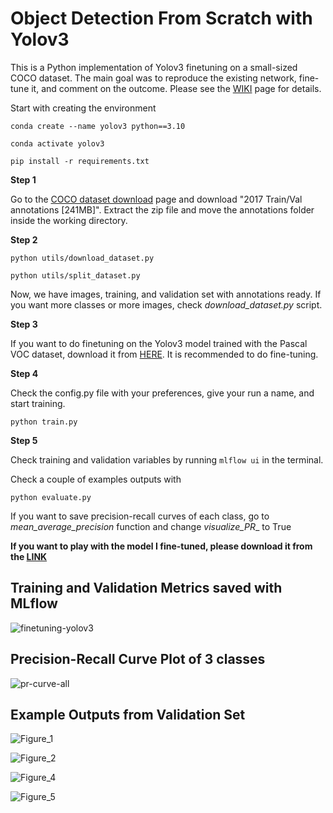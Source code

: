 # Object Detection From Scratch with Yolov3
This is a Python implementation of Yolov3 finetuning on a small-sized COCO dataset. The main goal was to reproduce the existing network, fine-tune it, and comment on the outcome. Please see the [WIKI](https://github.com/yilmazzosmann/obj_detection_Yolov3_from_scratch/wiki/Project-Details-and-Design-Decisions) page for details.

Start with creating the environment 

`conda create --name yolov3 python==3.10`

`conda activate yolov3`

`pip install -r requirements.txt `

**Step 1**

Go to the [COCO dataset download](https://cocodataset.org/#download) page and download "2017 Train/Val annotations [241MB]". Extract the zip file and move the annotations folder inside the working directory.

**Step 2**

`python utils/download_dataset.py ` 

`python utils/split_dataset.py `

Now, we have images, training, and validation set with annotations ready. If you want more classes or more images, check _download_dataset.py_ script.

**Step 3**

If you want to do finetuning on the Yolov3 model trained with the Pascal VOC dataset, download it from [HERE](https://www.kaggle.com/datasets/1cf520aba05e023f2f80099ef497a8f3668516c39e6f673531e3e47407c46694). It is recommended to do fine-tuning.

**Step 4**

Check the config.py file with your preferences, give your run a name, and start training.

`python train.py `

**Step 5**

Check training and validation variables by running 
`mlflow ui` in the terminal.

Check a couple of examples outputs with 

`python evaluate.py`

If you want to save precision-recall curves of each class, go to _mean_average_precision_ function and change _visualize_PR__ to True

**If you want to play with the model I fine-tuned, please download it from the [LINK](https://www.kaggle.com/models/yilmazzosmann/custom-yolov3)**

## Training and Validation Metrics saved with MLflow
![finetuning-yolov3](https://github.com/user-attachments/assets/6064d9ab-f450-4fa1-aaa8-d33c40088b56)

## Precision-Recall Curve Plot of 3 classes
![pr-curve-all](https://github.com/user-attachments/assets/4eb1be5d-c170-4a1c-93a8-84a786ae2fa9)

## Example Outputs from Validation Set
![Figure_1](https://github.com/user-attachments/assets/a18c2d11-4f37-482d-822d-ba370511df4c)

![Figure_2](https://github.com/user-attachments/assets/89206ba7-9bb6-4a35-8337-c465afaf6a97)

![Figure_4](https://github.com/user-attachments/assets/595fb5a4-2d66-4a00-a36c-294f33bf4641)

![Figure_5](https://github.com/user-attachments/assets/53f37e16-e6a3-4940-9b53-f3185f87b048)
